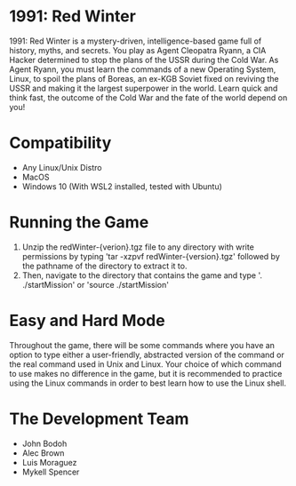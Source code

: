 # 1991: Red Winter

1991: Red Winter is a mystery-driven, intelligence-based game full of history, myths, and secrets.
You play as Agent Cleopatra Ryann, a CIA Hacker determined to stop the plans of the USSR during the Cold War.
As Agent Ryann, you must learn the commands of a new Operating System, Linux, to spoil the plans of Boreas, an ex-KGB Soviet fixed on reviving the USSR and making it the largest superpower in the world.
Learn quick and think fast, the outcome of the Cold War and the fate of the world depend on you!

# Compatibility

- Any Linux/Unix Distro
- MacOS
- Windows 10 (With WSL2 installed, tested with Ubuntu)

# Running the Game
1. Unzip the redWinter-{verion}.tgz file to any directory with write permissions by typing 'tar -xzpvf redWinter-{version}.tgz' followed by the pathname of the directory to extract it to.
2. Then, navigate to the directory that contains the game and type '. ./startMission' or 'source ./startMission'

# Easy and Hard Mode
Throughout the game, there will be some commands where you have an option to type either a user-friendly, abstracted version of the command or the real command used in Unix and Linux. Your choice of which command to use makes no difference in the game, but it is recommended to practice using the Linux commands in order to best learn how to use the Linux shell.

# The Development Team

- John Bodoh
- Alec Brown
- Luis Moraguez
- Mykell Spencer
